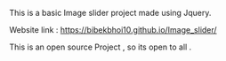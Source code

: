This is a basic Image slider project made using Jquery.

Website link : https://bibekbhoi10.github.io/Image_slider/

This is an open source Project , so its open to all .
